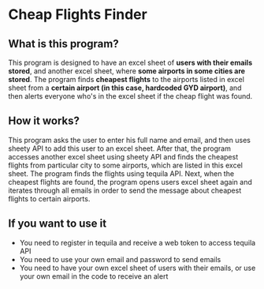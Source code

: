 # Cheap Flights Finder

## What is this program?
This program is designed to have an excel sheet of **users with their emails stored**, and another excel sheet, where **some airports in some cities are stored**. The program finds **cheapest flights** to the airports listed in excel sheet from a **certain airport (in this case, hardcoded GYD airport)**, and then alerts everyone who's in the excel sheet if the cheap flight was found. 

## How it works?

This program asks the user to enter his full name and email, and then uses sheety API to add this user to an excel sheet. After that, the program accesses another excel sheet using sheety API and finds the cheapest flights from particular city to some airports, which are listed in this excel sheet. The program finds the flights using tequila API. Next, when the cheapest flights are found, the program opens users excel sheet again and iterates through all emails in order to send the message about cheapest flights to certain airports.

## If you want to use it
- You need to register in tequila and receive a web token to access tequila API
- You need to use your own email and password to send emails
- You need to have your own excel sheet of users with their emails, or use your own email in the code to receive an alert
